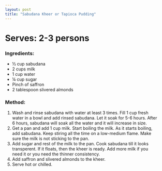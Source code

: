 ```yaml
---
layout: post
title: "Sabudana Kheer or Tapioca Pudding"
---
```




# Serves: 2-3 persons


### Ingredients:
* ½ cup sabudana
* 2 cups milk
* 1 cup water
* ¼ cup sugar
* Pinch of saffron
* 2 tablespoon slivered almonds

### Method:
1. Wash and rinse sabudana with water at least 3 times. Fill 1 cup fresh water in a bowl and add rinsed sabudana. Let it soak for 5-6 hours. After 6 hours, sabudana will soak all the water and it will increase in size. 
2. Get a pan and add 1 cup milk. Start boiling the milk. As it starts boiling, add sabudana. Keep stiring all the time on a low-medium flame. Make sure the milk is not sticking to the pan. 
3. Add sugar and rest of the milk to the pan. Cook sabudana till it looks transperent. If it floats, then the kheer is ready. Add more milk if you need it or you need the thinner consistency. 
4. Add saffron and slivered almonds to the kheer. 
5. Serve hot or chilled.
